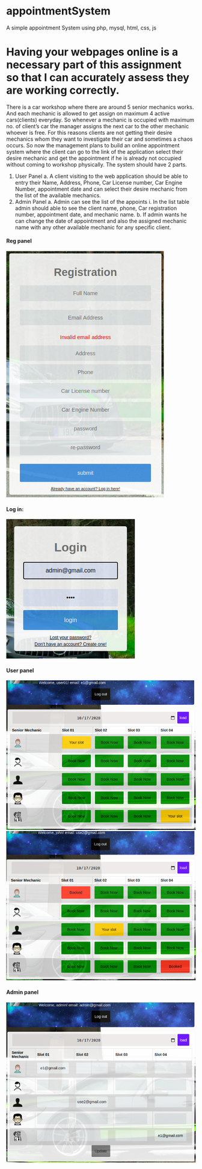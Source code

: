 # appointmentSystem
A simple appointment System using php, mysql, html, css, js

# Having your webpages online is a necessary part of this assignment so  that I can accurately assess they are working correctly.

There is a car workshop where there are around 5 senior mechanics works. And each mechanic
is allowed to get assign on maximum 4 active cars(clients) everyday. So whenever a mechanic is
occupied with maximum no. of client’s car the manager assigns the next car to the other
mechanic whoever is free. For this reasons clients are not getting their desire mechanics whom
they want to investigate their car and sometimes a chaos occurs.
So now the management plans to build an online appointment system where the client can go
to the link of the application select their desire mechanic and get the appointment if he is
already not occupied without coming to workshop physically.
The system should have 2 parts.
1. User Panel
a. A client visiting to the web application should be able to entry their Name,
Address, Phone, Car License number, Car Engine Number, appointment date and
can select their desire mechanic from the list of the available mechanics.
2. Admin Panel
a. Admin can see the list of the appoints
i. In the list table admin should able to see the client name, phone, Car
registration number, appointment date, and mechanic name.
b. If admin wants he can change the date of appointment and also the assigned
mechanic name with any other available mechanic for any specific client.
#### Reg panel
![image](https://github.com/cosmicray001/appointmentSystem/blob/master/github_img/a002.png)
#### Log in:
![image](https://github.com/cosmicray001/appointmentSystem/blob/master/github_img/a001.png)

#### User panel
![image](https://github.com/cosmicray001/appointmentSystem/blob/master/github_img/a003.png)
![image](https://github.com/cosmicray001/appointmentSystem/blob/master/github_img/a004.png)
#### Admin panel
![image](https://github.com/cosmicray001/appointmentSystem/blob/master/github_img/a005.png)